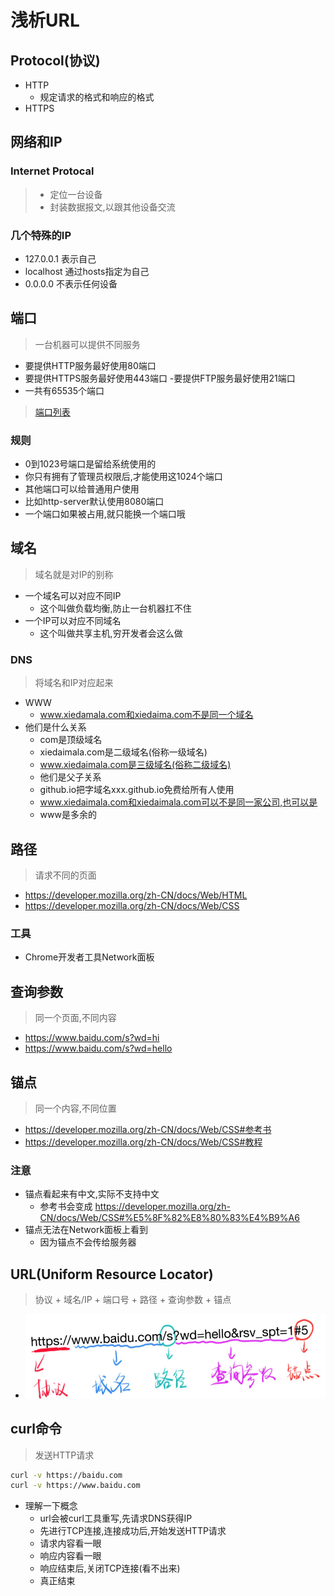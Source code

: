 # 浅析URL
## Protocol(协议)
- HTTP
    - 规定请求的格式和响应的格式
- HTTPS
## 网络和IP
### Internet Protocal
> - 定位一台设备
> - 封装数据报文,以跟其他设备交流

### 几个特殊的IP
- 127.0.0.1 表示自己
- localhost 通过hosts指定为自己
- 0.0.0.0 不表示任何设备

## 端口
> 一台机器可以提供不同服务

- 要提供HTTP服务最好使用80端口
- 要提供HTTPS服务最好使用443端口
-要提供FTP服务最好使用21端口
- 一共有65535个端口

> [端口列表](https://zh.wikipedia.org/wiki/TCP/UDP%E7%AB%AF%E5%8F%A3%E5%88%97%E8%A1%A8)


### 规则
- 0到1023号端口是留给系统使用的
- 你只有拥有了管理员权限后,才能使用这1024个端口
- 其他端口可以给普通用户使用
- 比如http-server默认使用8080端口
- 一个端口如果被占用,就只能换一个端口哦

## 域名
> 域名就是对IP的别称
- 一个域名可以对应不同IP
    - 这个叫做负载均衡,防止一台机器扛不住
- 一个IP可以对应不同域名
    - 这个叫做共享主机,穷开发者会这么做

### DNS
> 将域名和IP对应起来
- WWW
    - www.xiedamala.com和xiedaima.com不是同一个域名
- 他们是什么关系
    - com是顶级域名
    - xiedaimala.com是二级域名(俗称一级域名)
    - www.xiedaimala.com是三级域名(俗称二级域名)
    - 他们是父子关系
    - github.io把字域名xxx.github.io免费给所有人使用
    - www.xiedaimala.com和xiedaimala.com可以不是同一家公司,也可以是
    - www是多余的

## 路径
> 请求不同的页面
- https://developer.mozilla.org/zh-CN/docs/Web/HTML
- https://developer.mozilla.org/zh-CN/docs/Web/CSS

### 工具
- Chrome开发者工具Network面板

## 查询参数
> 同一个页面,不同内容
- https://www.baidu.com/s?wd=hi
- https://www.baidu.com/s?wd=hello

## 锚点
> 同一个内容,不同位置
- https://developer.mozilla.org/zh-CN/docs/Web/CSS#参考书
- https://developer.mozilla.org/zh-CN/docs/Web/CSS#教程

### 注意
- 锚点看起来有中文,实际不支持中文
    - 参考书会变成
    https://developer.mozilla.org/zh-CN/docs/Web/CSS#%E5%8F%82%E8%80%83%E4%B9%A6
- 锚点无法在Network面板上看到
    - 因为锚点不会传给服务器

## URL(Uniform Resource Locator)
> 协议 + 域名/IP + 端口号 + 路径 + 查询参数 + 锚点
- ![URL例子](images/URL例子.png)

## curl命令
> 发送HTTP请求
```bash
curl -v https://baidu.com
curl -v https://www.baidu.com
```
- 理解一下概念
    - url会被curl工具重写,先请求DNS获得IP
    - 先进行TCP连接,连接成功后,开始发送HTTP请求
    - 请求内容看一眼
    - 响应内容看一眼
    - 响应结束后,关闭TCP连接(看不出来)
    - 真正结束
